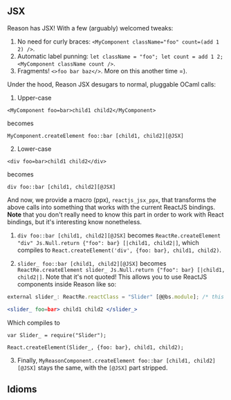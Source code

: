## JSX
Reason has JSX! With a few (arguably) welcomed tweaks:

1. No need for curly braces: `<MyComponent className="foo" count=(add 1 2) />`.
2. Automatic label punning: `let className = "foo"; let count = add 1 2; <MyComponent className count />`.
3. Fragments! `<>foo bar baz</>`. More on this another time =).

Under the hood, Reason JSX desugars to normal, pluggable OCaml calls:

1. Upper-case

  `<MyComponent foo=bar>child1 child2</MyComponent>`

  becomes

  `MyComponent.createElement foo::bar [child1, child2][@JSX]`

2. Lower-case

  `<div foo=bar>child1 child2</div>`

  becomes

  `div foo::bar [child1, child2][@JSX]`


And now, we provide a macro (ppx), `reactjs_jsx_ppx`, that transforms the above calls into something that works with the current ReactJS bindings. **Note** that you don't really need to know this part in order to work with React bindings, but it's interesting know nonetheless.

1. `div foo::bar [child1, child2][@JSX]` becomes `ReactRe.createElement "div" Js.Null.return {"foo": bar} [|child1, child2|]`, which compiles to `React.createElement('div', {foo: bar}, child1, child2)`.

2. `slider_ foo::bar [child1, child2][@JSX]` becomes `ReactRe.createElement slider_ Js.Null.return {"foo": bar} [|child1, child2|]`. Note that it's not quoted! This allows you to use ReactJS components inside Reason like so:

```jsx
external slider_: ReactRe.reactClass = "Slider" [@@bs.module]; /* this is a BuckleScript JS interop call. */

<slider_ foo=bar> child1 child2 </slider_>
```

Which compiles to

```
var Slider_ = require("Slider");

React.createElement(Slider_, {foo: bar}, child1, child2);
```

3. Finally, `MyReasonComponent.createElement foo::bar [child1, child2][@JSX]` stays the same, with the `[@JSX]` part stripped.

## Idioms

